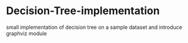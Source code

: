 # Decision-Tree-implementation
small implementation of decision tree on a sample dataset and introduce graphviz module
